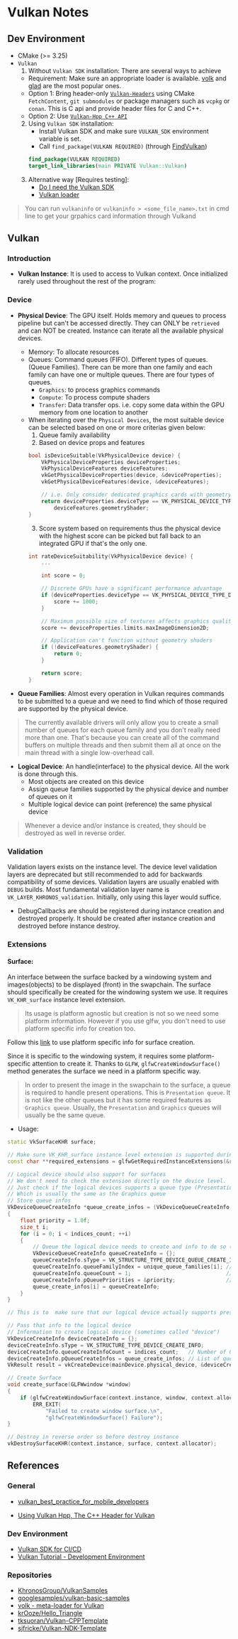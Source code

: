 # Vulkan Notes


## Dev Environment
- CMake (>= 3.25)
- `Vulkan`
    1. Without `Vulkan SDK` installation: There are several ways to achieve
    - Requirement: Make sure an appropriate loader is available. [volk](https://github.com/zeux/volk) and [glad](https://github.com/Dav1dde/glad) are the most popular ones.
    - Option 1: Bring header-only [`Vulkan-Headers`](https://github.com/KhronosGroup/Vulkan-Headers) using CMake `FetchContent`, `git submodules` or package managers such as `vcpkg` or `conan`. This is C api and provide header files for C and C++.
    - Option 2: Use [`Vulkan-Hpp C++ API`](https://github.com/KhronosGroup/Vulkan-Hpp)
    2. Using `Vulkan SDK` installation:
        - Install Vulkan SDK and make sure `VULKAN_SDK` environment variable is set.
        - Call `find_package(VULKAN REQUIRED)` (through [FindVulkan](https://cmake.org/cmake/help/v3.25/module/FindVulkan.html))
        ```cmake
        find_package(VULKAN REQUIRED)
        target_link_libraries(main PRIVATE Vulkan::Vulkan)
        ```
    3. Alternative way [Requires testing]:
        - [Do I need the Vulkan SDK](https://doc.magnum.graphics/magnum/platforms-vk.html)
        - [Vulkan loader](https://github.com/KhronosGroup/Vulkan-Loader/blob/main/BUILD.md#building-on-windows)

> You can run `vulkaninfo` or `vulkaninfo > <some_file_name>.txt` in cmd line to get your grpahics card information through Vulkand 

## Vulkan
### Introduction
- **Vulkan Instance**: It is used to access to Vulkan context. Once initialized rarely used throughout the rest of the program:

### Device
- **Physical Device**: The GPU itself. Holds memory and queues to process pipeline but can't be accessed directly. They can ONLY be `retrieved` and can NOT be created. Instance can iterate all the available physical devices.
    - Memory: To allocate resources 
    - Queues: Command queues (FIFO). Different types of queues. (Queue Families). There can be more than one family and each family can have one or multiple queues. There are four types of queues.
        - `Graphics`: to process graphics commands
        - `Compute`: To process compute shaders
        - `Transfer`: Data transfer ops. i.e. copy some data within the GPU memory from one location to another
    - When iterating over the `Physical Devices`, the most suitable device can be selected based on one or more criterias given below:
        1. Queue family availability
        2. Based on device props and features
        ```cpp
        bool isDeviceSuitable(VkPhysicalDevice device) {
            VkPhysicalDeviceProperties deviceProperties;
            VkPhysicalDeviceFeatures deviceFeatures;
            vkGetPhysicalDeviceProperties(device, &deviceProperties);
            vkGetPhysicalDeviceFeatures(device, &deviceFeatures);

            // i.e. Only consider dedicated graphics cards with geometry shader support.
            return deviceProperties.deviceType == VK_PHYSICAL_DEVICE_TYPE_DISCRETE_GPU &&
                deviceFeatures.geometryShader;
        }
        ```
        3. Score system based on requirements thus the physical device with the highest score can be picked but fall back to an integrated GPU if that's the only one.
        ```cpp
        int rateDeviceSuitability(VkPhysicalDevice device) {
            ...

            int score = 0;

            // Discrete GPUs have a significant performance advantage
            if (deviceProperties.deviceType == VK_PHYSICAL_DEVICE_TYPE_DISCRETE_GPU) {
                score += 1000;
            }

            // Maximum possible size of textures affects graphics quality
            score += deviceProperties.limits.maxImageDimension2D;

            // Application can't function without geometry shaders
            if (!deviceFeatures.geometryShader) {
                return 0;
            }

            return score;
        }
        ```

- **Queue Families**: Almost every operation in Vulkan requires commands to be submitted to a queue and we need to find which of those required are supported by the physical device.

> The currently available drivers will only allow you to create a small number of queues for each queue family and you don't really need more than one. That's because you can create all of the command buffers on multiple threads and then submit them all at once on the main thread with a single low-overhead call.

- **Logical Device**: An handle(interface) to the physical device. All the work is done through this.
    - Most objects are created on this device
    - Assign queue families supported by the physical device and number of queues on it
    - Multiple logical device can point (reference) the same physical device
> Whenever a device and/or instance is created, they should be destroyed as well in reverse order. 

### Validation
Validation layers exists on the instance level. The device level validation layers are deprecated but still recommended to add for backwards compatibility of some devices. Validation layers are usually enabled with `DEBUG` builds. Most fundamental validation layer name is `VK_LAYER_KHRONOS_validation`. Initially, only using this layer would suffice.

- DebugCallbacks are should be registered during instance creation and destroyed properly. It should be created after instance creation and destroyed before instance destroy.

### Extensions


#### Surface:
An interface between the surface backed by a windowing system and images(objects) to be displayed (front) in the swapchain. The surface should specifically be created for the windowing system we use. It requires `VK_KHR_surface` instance level extension.

> Its usage is platform agnostic but creation is not so we need some platform information. However if you use glfw, you don't need to use platform specific info for creation too.

Follow this [link](https://www.intel.com/content/www/us/en/developer/articles/training/api-without-secrets-introduction-to-vulkan-part-2.html) to use platform specific info for surface creation. 

Since it is specific to the windowing system, it requires some platform-specific attention to create it. Thanks to `GLFW`, `glfwCreateWindowSurface()` method generates the surface we need in a platform specific way.

> In order to present the image in the swapchain to the surface, a queue is required to handle present operations. This is `Presentation queue`. It is not like the other queues but it has some required features as `Graphics queue`. 
> Usually, the `Presentation` and `Graphics` queues  will usually be the same queue. 

- Usage:
```cpp
static VkSurfaceKHR surface;

// Make sure VK_KHR_surface instance level extension is supported during instance creation
const char **required_extensions = glfwGetRequiredInstanceExtensions(&required_extension_count);

// Logical device should also support for surfaces
// We don't need to check the extension directly on the device level.
// Just check if the logical devices supports a queue type (Presentation) which the surface requires
// Which is usually the same as the Graphics queue
// Store queue infos
VkDeviceQueueCreateInfo *queue_create_infos = (VkDeviceQueueCreateInfo *)(malloc(sizeof(VkDeviceQueueCreateInfo) * indices_count));
{
    float priority = 1.0f;
    size_t i;
    for (i = 0; i < indices_count; ++i)
    {
        // Queue the logical device needs to create and info to do so (Only 1 for now, will add more later!)
        VkDeviceQueueCreateInfo queueCreateInfo = {};
        queueCreateInfo.sType = VK_STRUCTURE_TYPE_DEVICE_QUEUE_CREATE_INFO;
        queueCreateInfo.queueFamilyIndex = unique_queue_families[i]; // The index of the family to create a queue from
        queueCreateInfo.queueCount = 1;                              // Number of queues to create
        queueCreateInfo.pQueuePriorities = &priority;                // Vulkan needs to know how to handle multiple queues, so decide priority (1 = highest priority)
        queue_create_infos[i] = queueCreateInfo;
    }
}

// This is to  make sure that our logical device actually supports presenting to a surface

// Pass that info to the logical device
// Information to create logical device (sometimes called "device")
VkDeviceCreateInfo deviceCreateInfo = {};
deviceCreateInfo.sType = VK_STRUCTURE_TYPE_DEVICE_CREATE_INFO;
deviceCreateInfo.queueCreateInfoCount = indices_count;   // Number of Queue Create Infos (number of queues)
deviceCreateInfo.pQueueCreateInfos = queue_create_infos; // List of queue create infos so device can create required queues
VkResult result = vkCreateDevice(mainDevice.physical_device, &deviceCreateInfo, nullptr, &mainDevice.logical_device);

// Create Surface
void create_surface(GLFWwindow *window)
{
    if (glfwCreateWindowSurface(context.instance, window, context.allocator, &surface) != VK_SUCCESS)
        ERR_EXIT(
            "Failed to create window surface.\n",
            "glfwCreateWindowSurface() Failure");
}

// Destroy in reverse order so before destroy instance
vkDestroySurfaceKHR(context.instance, surface, context.allocator);
```

## References
### General
- [vulkan_best_practice_for_mobile_developers](https://arm-software.github.io/vulkan_best_practice_for_mobile_developers/samples/vulkan_basics.html#:~:text=OpenGL%20ES%20uses%20a%20single%2Dthreaded%20rendering%20model%2C%20which%20severely,operations%20across%20multiple%20CPU%20cores.)

- [Using Vulkan Hpp, The C++ Header for Vulkan](https://www.youtube.com/watch?v=KFsbrhcqW2U)

### Dev Environment
- [Vulkan SDK for CI/CD](https://www.reddit.com/r/vulkan/comments/h9exvb/vulkansdk_for_ci/)
- [Vulkan Tutorial - Development Environment](https://vulkan-tutorial.com/Development_environment)

### Repositories
- [KhronosGroup/VulkanSamples](https://github.com/KhronosGroup/Vulkan-Samples)
- [googlesamples/vulkan-basic-samples](https://github.com/googlesamples/vulkan-basic-samples)
- [volk - meta-loader for Vulkan](https://github.com/zeux/volk)
- [krOoze/Hello_Triangle](https://github.com/krOoze/Hello_Triangle)
- [tksuoran/Vulkan-CPPTemplate](https://github.com/tksuoran/Vulkan-CPPTemplate)
- [sjfricke/Vulkan-NDK-Template](https://github.com/sjfricke/Vulkan-NDK-Template)
